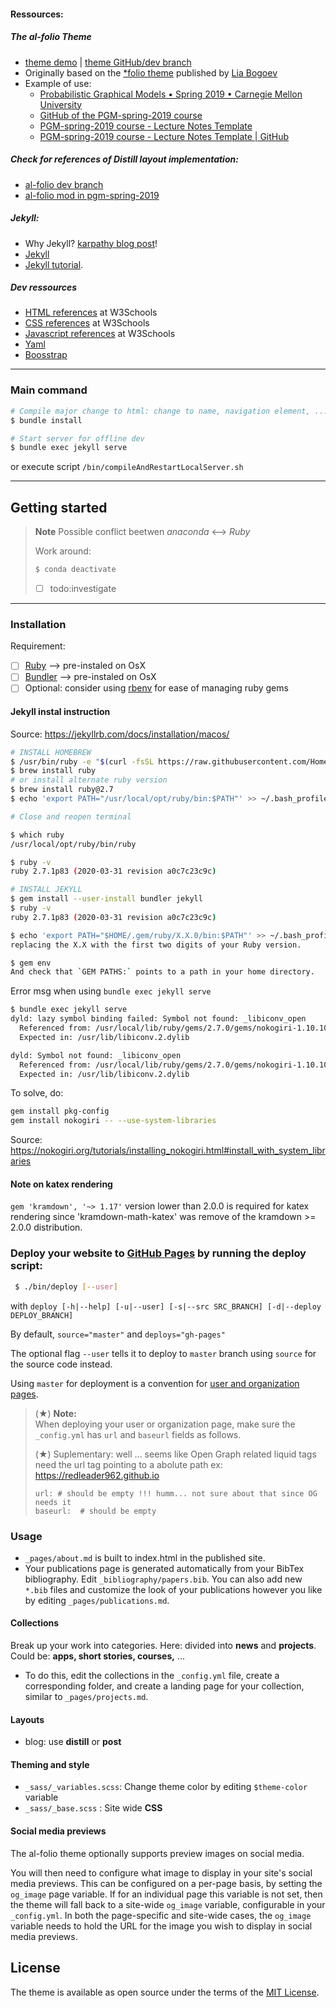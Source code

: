 #### Ressources:

##### The al-folio Theme

- [theme demo](https://alshedivat.github.io/al-folio/) | [theme GitHub/dev branch](https://github.com/alshedivat/al-folio/tree/dev)
- Originally based on the [\*folio theme](https://github.com/bogoli/-folio) published by [Lia Bogoev](http://liabogoev.com) 
- Example of use: 
    - [Probabilistic Graphical Models • Spring 2019 • Carnegie Mellon University](https://sailinglab.github.io/pgm-spring-2019/) 
    - [GitHub of the PGM-spring-2019 course](https://github.com/sailinglab/pgm-spring-2019)
    - [PGM-spring-2019 course - Lecture Notes Template](https://sailinglab.github.io/pgm-spring-2019/notes/lecture-notes-template/)
    - [PGM-spring-2019 course - Lecture Notes Template | GitHub](https://github.com/sailinglab/pgm-spring-2019/blob/master/_posts/2019-01-09-lecture-notes-template.md)
    
##### Check for references of _Distill layout_ implementation:
- [al-folio dev branch](https://github.com/alshedivat/al-folio/blob/dev/_layouts/distill.html)
- [al-folio mod in pgm-spring-2019](https://github.com/sailinglab/pgm-spring-2019/blob/master/_layouts/distill.html)

##### Jekyll:

- Why Jekyll? [karpathy blog post](https://karpathy.github.io/2014/07/01/switching-to-jekyll/)!
- [Jekyll](https://jekyllrb.com/) 
- [Jekyll tutorial](https://www.taniarascia.com/make-a-static-website-with-jekyll/).

##### Dev ressources

- [HTML references](https://www.w3schools.com/tags/default.asp) at W3Schools
- [CSS references](https://www.w3schools.com/cssref/default.asp) at W3Schools
- [Javascript references](https://www.w3schools.com/jsref/jsref_reference.asp) at W3Schools
- [Yaml](https://symfony.com/doc/current/components/yaml/yaml_format.html)
- [Boosstrap](https://getbootstrap.com/docs/4.5/layout/grid/#nesting)

---

### Main command

```bash
# Compile major change to html: change to name, navigation element, ...
$ bundle install

# Start server for offline dev
$ bundle exec jekyll serve
```

or execute script `/bin/compileAndRestartLocalServer.sh`

---

## Getting started

> **Note**
> Possible conflict beetwen _anaconda_ <--> _Ruby_ 
> 
> Work around:
> ```bash
> $ conda deactivate
> ```
> - [ ] todo:investigate

---

### Installation

Requirement:
   - [ ] [Ruby](https://www.ruby-lang.org/en/downloads/) --> pre-instaled on OsX
   - [ ] [Bundler](https://bundler.io/) --> pre-instaled on OsX
   - [ ] Optional: consider using [rbenv](https://github.com/rbenv/rbenv) for ease of managing ruby gems 

#### Jekyll instal instruction
Source: https://jekyllrb.com/docs/installation/macos/
```bash
# INSTALL HOMEBREW
$ /usr/bin/ruby -e "$(curl -fsSL https://raw.githubusercontent.com/Homebrew/install/master/install)"
$ brew install ruby
# or install alternate ruby version
$ brew install ruby@2.7
$ echo 'export PATH="/usr/local/opt/ruby/bin:$PATH"' >> ~/.bash_profile

# Close and reopen terminal

$ which ruby
/usr/local/opt/ruby/bin/ruby

$ ruby -v
ruby 2.7.1p83 (2020-03-31 revision a0c7c23c9c)

# INSTALL JEKYLL
$ gem install --user-install bundler jekyll
$ ruby -v
ruby 2.7.1p83 (2020-03-31 revision a0c7c23c9c)

$ echo 'export PATH="$HOME/.gem/ruby/X.X.0/bin:$PATH"' >> ~/.bash_profile
replacing the X.X with the first two digits of your Ruby version.

$ gem env
And check that `GEM PATHS:` points to a path in your home directory.
```


Error msg when using `bundle exec jekyll serve`
```bash
$ bundle exec jekyll serve
dyld: lazy symbol binding failed: Symbol not found: _libiconv_open
  Referenced from: /usr/local/lib/ruby/gems/2.7.0/gems/nokogiri-1.10.10/lib/nokogiri/nokogiri.bundle
  Expected in: /usr/lib/libiconv.2.dylib

dyld: Symbol not found: _libiconv_open
  Referenced from: /usr/local/lib/ruby/gems/2.7.0/gems/nokogiri-1.10.10/lib/nokogiri/nokogiri.bundle
  Expected in: /usr/lib/libiconv.2.dylib
```
To solve, do: 
```bash
gem install pkg-config
gem install nokogiri -- --use-system-libraries
```
Source: https://nokogiri.org/tutorials/installing_nokogiri.html#install_with_system_libraries

#### Note on katex rendering
`gem 'kramdown', '~> 1.17'` version lower than 2.0.0 is required for katex rendering since 'kramdown-math-katex' was remove of the kramdown >= 2.0.0 distribution.


### Deploy your website to [GitHub Pages](https://pages.github.com/) by running the deploy script:
   ```bash
    $ ./bin/deploy [--user]
   ```
   with ```deploy [-h|--help] [-u|--user] [-s|--src SRC_BRANCH] [-d|--deploy DEPLOY_BRANCH]```
   
   By default, `source="master"` and `deploys="gh-pages"`
    
   The optional flag `--user` tells it to deploy to `master` branch using `source` for the source code instead.
   
   Using `master` for deployment is a convention for [user and organization pages](https://help.github.com/articles/user-organization-and-project-pages/).

   > (★) **Note:**  
   > When deploying your user or organization page, make sure the `_config.yml` has `url` and `baseurl` fields as follows.
   >
   > (★) Suplementary: well ... seems like Open Graph related liquid tags need the url tag pointing to a abolute path ex: https://redleader962.github.io
   > ```
   > url: # should be empty !!! humm... not sure about that since OG needs it
   > baseurl:  # should be empty
   > ```

### Usage

- `_pages/about.md` is built to index.html in the published site. 
- Your publications page is generated automatically from your BibTex bibliography. Edit `_bibliography/papers.bib`.
  You can also add new `*.bib` files and customize the look of your publications however you like by editing `_pages/publications.md`.


#### Collections
Break up your work into categories. Here: divided into **news** and **projects**. Could be: **apps, short stories, courses,** ...
-  To do this, edit the collections in the `_config.yml` file, create a corresponding folder, and create a landing page for your collection, similar to `_pages/projects.md`.

#### Layouts 
- blog: use **distill** or **post**

#### Theming and style
- `_sass/_variables.scss`: Change theme color by editing `$theme-color` variable
- `_sass/_base.scss` : Site wide **CSS**


#### Social media previews
The al-folio theme optionally supports preview images on social media.

You will then need to configure what image to display in your site's social
media previews. This can be configured on a per-page basis, by setting the
`og_image` page variable. If for an individual page this variable is not set,
then the theme will fall back to a site-wide `og_image` variable, configurable
in your `_config.yml`. In both the page-specific and site-wide cases, the
`og_image` variable needs to hold the URL for the image you wish to display in
social media previews.

## License

The theme is available as open source under the terms of the [MIT License](https://opensource.org/licenses/MIT).
